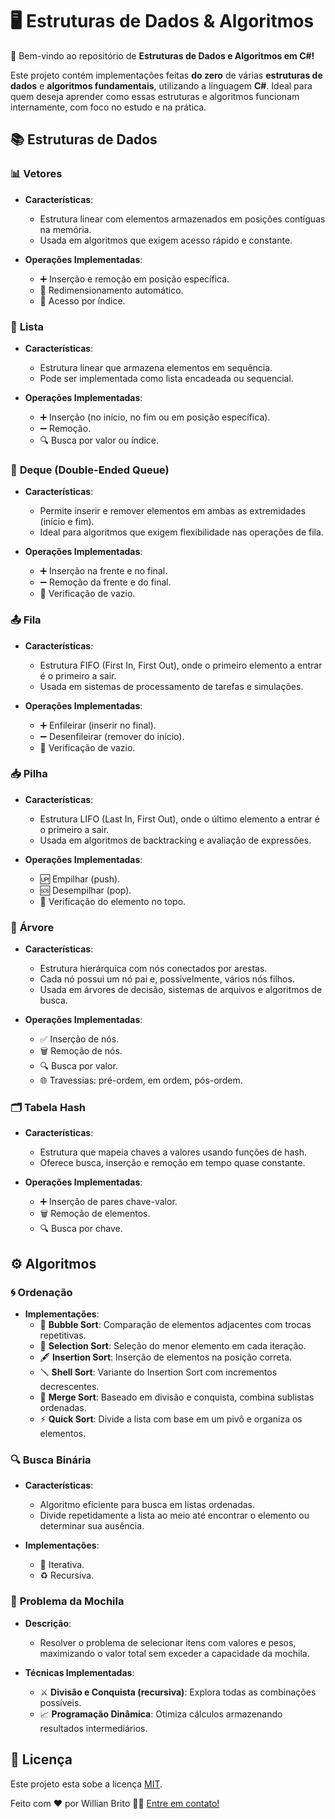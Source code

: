 # 🖥️ Estruturas de Dados & Algoritmos 

🚀 Bem-vindo ao repositório de **Estruturas de Dados e Algoritmos em C#!**  

Este projeto contém implementações feitas **do zero** de várias **estruturas de dados** e **algoritmos fundamentais**, utilizando a linguagem **C#**. Ideal para quem deseja aprender como essas estruturas e algoritmos funcionam internamente, com foco no estudo e na prática.

## 📚 Estruturas de Dados

### 📊 **Vetores**
- **Características**:
  - Estrutura linear com elementos armazenados em posições contíguas na memória.  
  - Usada em algoritmos que exigem acesso rápido e constante.

- **Operações Implementadas**:
  - ➕ Inserção e remoção em posição específica.  
  - 🔄 Redimensionamento automático.  
  - 📌 Acesso por índice.

### 📝 **Lista**
- **Características**:
  - Estrutura linear que armazena elementos em sequência.  
  - Pode ser implementada como lista encadeada ou sequencial.

- **Operações Implementadas**:
  - ➕ Inserção (no início, no fim ou em posição específica).  
  - ➖ Remoção.  
  - 🔍 Busca por valor ou índice.

### 🔄 **Deque** (Double-Ended Queue)
- **Características**:
  - Permite inserir e remover elementos em ambas as extremidades (início e fim).  
  - Ideal para algoritmos que exigem flexibilidade nas operações de fila.  

- **Operações Implementadas**:
  - ➕ Inserção na frente e no final.  
  - ➖ Remoção da frente e do final.  
  - 🔎 Verificação de vazio.

### 📤 **Fila**  
- **Características**:
  - Estrutura FIFO (First In, First Out), onde o primeiro elemento a entrar é o primeiro a sair.  
  - Usada em sistemas de processamento de tarefas e simulações.

- **Operações Implementadas**:
  - ➕ Enfileirar (inserir no final).  
  - ➖ Desenfileirar (remover do início).  
  - 🔎 Verificação de vazio.

### 📥 **Pilha**  
- **Características**:
  - Estrutura LIFO (Last In, First Out), onde o último elemento a entrar é o primeiro a sair.  
  - Usada em algoritmos de backtracking e avaliação de expressões.

- **Operações Implementadas**:
  - 🆙 Empilhar (push).  
  - 🆘 Desempilhar (pop).  
  - 👀 Verificação do elemento no topo.

### 🌳 **Árvore**
- **Características**:
  - Estrutura hierárquica com nós conectados por arestas.
  - Cada nó possui um nó pai e, possivelmente, vários nós filhos.
  - Usada em árvores de decisão, sistemas de arquivos e algoritmos de busca.

- **Operações Implementadas**:
  - ✅ Inserção de nós.  
  - 🗑️ Remoção de nós.  
  - 🔍 Busca por valor.  
  - 🌐 Travessias: pré-ordem, em ordem, pós-ordem.

### 🗂️ **Tabela Hash**  
- **Características**:
  - Estrutura que mapeia chaves a valores usando funções de hash.  
  - Oferece busca, inserção e remoção em tempo quase constante.

- **Operações Implementadas**:
  - ➕ Inserção de pares chave-valor.  
  - 🗑️ Remoção de elementos.  
  - 🔍 Busca por chave.

## ⚙️ Algoritmos

### 🌀 **Ordenação**
- **Implementações**:
  - 🫧 **Bubble Sort**: Comparação de elementos adjacentes com trocas repetitivas.  
  - 🎯 **Selection Sort**: Seleção do menor elemento em cada iteração.  
  - 🖋️ **Insertion Sort**: Inserção de elementos na posição correta.  
  - 🪛 **Shell Sort**: Variante do Insertion Sort com incrementos decrescentes.  
  - 🔀 **Merge Sort**: Baseado em divisão e conquista, combina sublistas ordenadas.  
  - ⚡ **Quick Sort**: Divide a lista com base em um pivô e organiza os elementos.

### 🔍 **Busca Binária**
- **Características**:
  - Algoritmo eficiente para busca em listas ordenadas.  
  - Divide repetidamente a lista ao meio até encontrar o elemento ou determinar sua ausência.

- **Implementações**:
  - 📏 Iterativa.  
  - ♻️ Recursiva.

### 🎒 **Problema da Mochila**
- **Descrição**:
  - Resolver o problema de selecionar itens com valores e pesos, maximizando o valor total sem exceder a capacidade da mochila.

- **Técnicas Implementadas**:
  - ⚔️ **Divisão e Conquista (recursiva)**: Explora todas as combinações possíveis.  
  - 📈 **Programação Dinâmica**: Otimiza cálculos armazenando resultados intermediários.

## 📜 Licença

Este projeto esta sobe a licença [MIT](./LICENSE).

Feito com ❤️ por Willian Brito 👋🏽 [Entre em contato!](https://www.linkedin.com/in/willian-ferreira-brito/)
